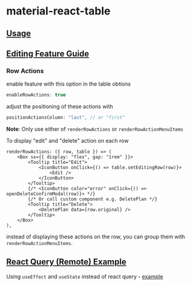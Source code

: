 # material-react-table

## [Usage](https://www.material-react-table.com/docs/getting-started/usage)

## [Editing Feature Guide](https://www.material-react-table.com/docs/guides/editing)

### Row Actions

enable feature with this option in the table obtions

```js
enableRowActions: true
```

adjust the positioning of these actions with 

```js
positionActionsColumn: "last", // or "first"
```

**Note**: Only use either of `renderRowActions` or `renderRowActionMenuItems` 

To display "edit" and "delete" action on each row 

```tsx
renderRowActions: ({ row, table }) => (
    <Box sx={{ display: "flex", gap: "1rem" }}>
        <Tooltip title="Edit">
            <IconButton onClick={() => table.setEditingRow(row)}>
                <Edit />
            </IconButton>
        </Tooltip>
        {/* <IconButton color="error" onClick={() => openDeleteConfirmModal(row)}> */}
        {/* Or call custom component e.g. DeletePlan */}
        <Tooltip title="Delete">
            <DeletePlan data={row.original} />
        </Tooltip>
    </Box>
),
```

instead of displaying these actions on the row, you can group them with `renderRowActionMenuItems`.

## [React Query (Remote) Example](https://www.material-react-table.com/docs/examples/react-query#react-query-(remote)-example)

Using `useEffect` and `useState` instead of react query - [example](https://www.material-react-table.com/docs/guides/pagination#remote-source-code)
